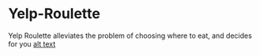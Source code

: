 # Yelp-Roulette
Yelp Roulette alleviates the problem of choosing where to eat, and decides for you
[alt text](https://github.com/druv5319/Yelp-Roulette/blob/master/ScreenshotViews/detailsFoodView.png)
